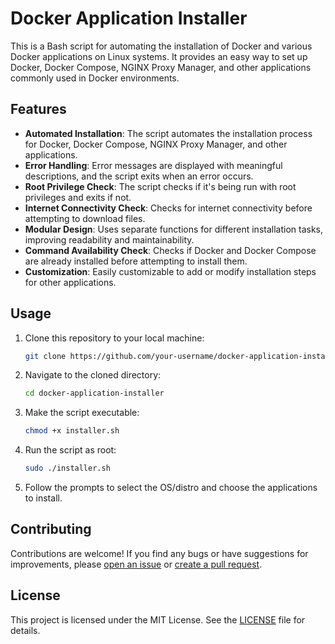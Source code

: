 # Docker Application Installer

This is a Bash script for automating the installation of Docker and various Docker applications on Linux systems. It provides an easy way to set up Docker, Docker Compose, NGINX Proxy Manager, and other applications commonly used in Docker environments.

## Features

- **Automated Installation**: The script automates the installation process for Docker, Docker Compose, NGINX Proxy Manager, and other applications.
- **Error Handling**: Error messages are displayed with meaningful descriptions, and the script exits when an error occurs.
- **Root Privilege Check**: The script checks if it's being run with root privileges and exits if not.
- **Internet Connectivity Check**: Checks for internet connectivity before attempting to download files.
- **Modular Design**: Uses separate functions for different installation tasks, improving readability and maintainability.
- **Command Availability Check**: Checks if Docker and Docker Compose are already installed before attempting to install them.
- **Customization**: Easily customizable to add or modify installation steps for other applications.

## Usage

1. Clone this repository to your local machine:

    ```bash
    git clone https://github.com/your-username/docker-application-installer.git
    ```

2. Navigate to the cloned directory:

    ```bash
    cd docker-application-installer
    ```

3. Make the script executable:

    ```bash
    chmod +x installer.sh
    ```

4. Run the script as root:

    ```bash
    sudo ./installer.sh
    ```

5. Follow the prompts to select the OS/distro and choose the applications to install.

## Contributing

Contributions are welcome! If you find any bugs or have suggestions for improvements, please [open an issue](https://github.com/your-username/docker-application-installer/issues) or [create a pull request](https://github.com/your-username/docker-application-installer/pulls).

## License

This project is licensed under the MIT License. See the [LICENSE](LICENSE) file for details.
